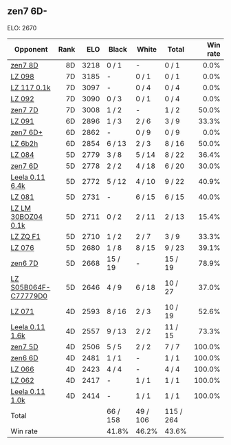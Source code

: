 ## zen7 6D- ##

ELO: 2670

Opponent | Rank | ELO | Black | White | Total | Win rate
---------|-----:|----:|-------|-------|-------|-------:
[zen7 8D](zen7%208D.md) | 8D | 3218 | 0 / 1 | - | 0 / 1 | 0.0%
[LZ 098](LZ%20098.md) | 7D | 3185 | - | 0 / 1 | 0 / 1 | 0.0%
[LZ 117 0.1k](LZ%20117%200.1k.md) | 7D | 3097 | - | 0 / 4 | 0 / 4 | 0.0%
[LZ 092](LZ%20092.md) | 7D | 3090 | 0 / 3 | 0 / 1 | 0 / 4 | 0.0%
[zen7 7D](zen7%207D.md) | 7D | 3008 | 1 / 2 | - | 1 / 2 | 50.0%
[LZ 091](LZ%20091.md) | 6D | 2896 | 1 / 3 | 2 / 6 | 3 / 9 | 33.3%
[zen7 6D+](zen7%206D+.md) | 6D | 2862 | - | 0 / 9 | 0 / 9 | 0.0%
[LZ 6b2h](LZ%206b2h.md) | 6D | 2854 | 6 / 13 | 2 / 3 | 8 / 16 | 50.0%
[LZ 084](LZ%20084.md) | 5D | 2779 | 3 / 8 | 5 / 14 | 8 / 22 | 36.4%
[zen7 6D](zen7%206D.md) | 5D | 2778 | 2 / 2 | 4 / 18 | 6 / 20 | 30.0%
[Leela 0.11 6.4k](Leela%200.11%206.4k.md) | 5D | 2772 | 5 / 12 | 4 / 10 | 9 / 22 | 40.9%
[LZ 081](LZ%20081.md) | 5D | 2731 | - | 6 / 15 | 6 / 15 | 40.0%
[LZ LM 30BOZ04 0.1k](LZ%20LM%2030BOZ04%200.1k.md) | 5D | 2711 | 0 / 2 | 2 / 11 | 2 / 13 | 15.4%
[LZ ZQ F1](LZ%20ZQ%20F1.md) | 5D | 2710 | 1 / 2 | 2 / 7 | 3 / 9 | 33.3%
[LZ 076](LZ%20076.md) | 5D | 2680 | 1 / 8 | 8 / 15 | 9 / 23 | 39.1%
[zen6 7D](zen6%207D.md) | 5D | 2668 | 15 / 19 | - | 15 / 19 | 78.9%
[LZ S05B064F-C77779D0](LZ%20S05B064F-C77779D0.md) | 5D | 2646 | 4 / 9 | 6 / 18 | 10 / 27 | 37.0%
[LZ 071](LZ%20071.md) | 4D | 2593 | 8 / 16 | 2 / 3 | 10 / 19 | 52.6%
[Leela 0.11 1.6k](Leela%200.11%201.6k.md) | 4D | 2557 | 9 / 13 | 2 / 2 | 11 / 15 | 73.3%
[zen7 5D](zen7%205D.md) | 4D | 2506 | 5 / 5 | 2 / 2 | 7 / 7 | 100.0%
[zen6 6D](zen6%206D.md) | 4D | 2481 | 1 / 1 | - | 1 / 1 | 100.0%
[LZ 066](LZ%20066.md) | 4D | 2423 | 4 / 4 | - | 4 / 4 | 100.0%
[LZ 062](LZ%20062.md) | 4D | 2417 | - | 1 / 1 | 1 / 1 | 100.0%
[Leela 0.11 1.0k](Leela%200.11%201.0k.md) | 4D | 2414 | - | 1 / 1 | 1 / 1 | 100.0%
Total | | | 66 / 158 | 49 / 106 | 115 / 264 | 
Win rate| | | 41.8% | 46.2% | 43.6% | 
